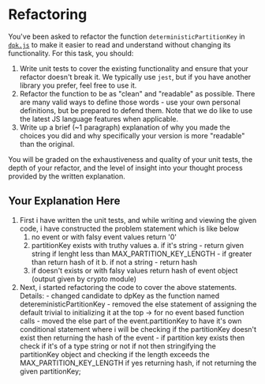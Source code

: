# Refactoring

You've been asked to refactor the function `deterministicPartitionKey` in [`dpk.js`](dpk.js) to make it easier to read and understand without changing its functionality. For this task, you should:

1. Write unit tests to cover the existing functionality and ensure that your refactor doesn't break it. We typically use `jest`, but if you have another library you prefer, feel free to use it.
2. Refactor the function to be as "clean" and "readable" as possible. There are many valid ways to define those words - use your own personal definitions, but be prepared to defend them. Note that we do like to use the latest JS language features when applicable.
3. Write up a brief (~1 paragraph) explanation of why you made the choices you did and why specifically your version is more "readable" than the original.

You will be graded on the exhaustiveness and quality of your unit tests, the depth of your refactor, and the level of insight into your thought process provided by the written explanation.

## Your Explanation Here


1. First i have written the unit tests, and while writing and viewing the given code, i have constructed the problem statement which is like below
    1. no event or with falsy event values return '0'
    2. partitionKey exists with truthy values
        a. if it's string
            - return given string if lenght less than MAX_PARTITION_KEY_LENGTH
            - if greater than return hash of it
        b. if not a string
            - return hash
    3. if doesn't exists or with falsy values
        return hash of event object (output given by crypto module)
2. Next, i started refactoring the code to cover the above statements.
    Details:
        - changed candidate to dpKey as the function named detereministicPartitionKey
        - removed the else statement of assigning the default trivial to initializing it at the top -> for no event based function calls
        - moved the else part of the event.partitionKey to have it's own conditional statement where i will be checking if the partitionKey doesn't exist then returning the hash of the event
        - if partition key exists then check if it's of a type string or not if not then stringifying the partitionKey object and checking if the length exceeds the MAX_PARTITION_KEY_LENGTH if yes returning hash, if not returning the given partitionKey;
